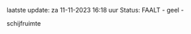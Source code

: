 laatste update: 
za 11-11-2023 16:18   uur 
Status: FAALT - geel - 
<div class="service Y">schijfruimte</div>